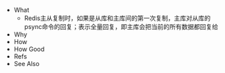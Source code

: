 - What
	- Redis主从复制时，如果是从库和主库间的第一次复制，主库对从库的psync命令的回复；表示全量回复，即主库会把当前的所有数据都回复给
- Why
- How
- How Good
- Refs
- See Also